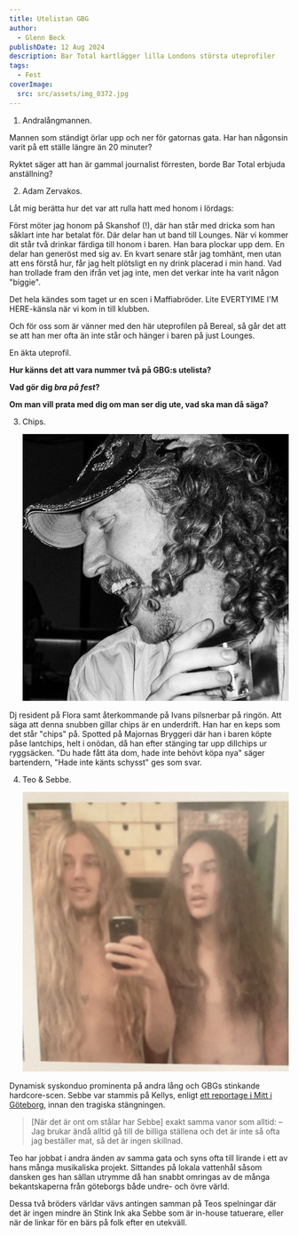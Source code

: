 ```yaml
---
title: Utelistan GBG
author:
  - Glenn Beck
publishDate: 12 Aug 2024
description: Bar Total kartlägger lilla Londons största uteprofiler
tags:
  - Fest
coverImage:
  src: src/assets/img_0372.jpg
---
```

1. Andralångmannen.

Mannen som ständigt örlar upp och ner för gatornas gata. Har han någonsin varit på ett ställe längre än 20 minuter? 

Ryktet säger att han är gammal journalist förresten, borde Bar Total erbjuda anställning?

2. Adam Zervakos.

Låt mig berätta hur det var att rulla hatt med honom i lördags:

Först möter jag honom på Skanshof (!), där han står med dricka som han såklart inte har betalat för. Där delar han ut band till Lounges. När vi kommer dit står två drinkar färdiga till honom i baren. Han bara plockar upp dem. En delar han generöst med sig av. En kvart senare står jag tomhänt, men utan att ens förstå hur, får jag helt plötsligt en ny drink placerad i min hand. Vad han trollade fram den ifrån vet jag inte, men det verkar inte ha varit någon "biggie".

Det hela kändes som taget ur en scen i Maffiabröder. Lite EVERTYIME I'M HERE-känsla när vi kom in till klubben.

Och för oss som är vänner med den här uteprofilen på Bereal, så går det att se att han mer ofta än inte står och hänger i baren på just Lounges.

En äkta uteprofil.

**Hur känns det att vara nummer två på GBG:s utelista?**

**Vad gör dig *bra på fest*?**

**Om man vill prata med dig om man ser dig ute, vad ska man då säga?**

3. Chips.

   ![Chips](src/assets/img_5457.jpeg "Chips")

Dj resident på Flora samt återkommande på Ivans pilsnerbar på ringön. Att säga att denna snubben gillar chips är en underdrift. Han har en keps som det står "chips" på. Spotted på Majornas Bryggeri där han i baren köpte påse lantchips, helt i onödan, då han efter stänging tar upp dillchips ur ryggsäcken. "Du hade fått äta dom, hade inte behövt köpa nya" säger bartendern, "Hade inte känts schysst" ges som svar.

4. Teo & Sebbe.

   ![Teo & Sebbe](src/assets/img_1806.jpeg "Teo & Sebbe")

Dynamisk syskonduo prominenta på andra lång och GBGs stinkande hardcore-scen. Sebbe var stammis på Kellys, enligt [ett reportage i Mitt i Göteborg](https://www.mitti.se/nyheter/kollen-sa-klarar-sig-sunkhaken-i-kristider-6.91.68248.9472769bdc), innan den tragiska stängningen. 

> \[När det är ont om stålar har Sebbe] exakt samma vanor som alltid:
> – Jag brukar ändå alltid gå till de billiga ställena och det är inte så ofta jag beställer mat, så det är ingen skillnad. 

Teo har jobbat i andra änden av samma gata och syns ofta till lirande i ett av hans många musikaliska projekt. Sittandes på lokala vattenhål såsom dansken ges han sällan utrymme då han snabbt omringas av de många bekantskaperna från göteborgs både undre- och övre värld. 

Dessa två bröders världar vävs antingen samman på Teos spelningar där det är ingen mindre än Stink Ink aka Sebbe som är in-house tatuerare, eller när de linkar för en bärs på folk efter en utekväll.
